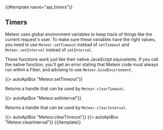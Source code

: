 {{#template name="api_timers"}}
<h2 id="timers"><span>Timers</span></h2>

Meteor uses global environment variables
to keep track of things like the current request's user.  To make sure
these variables have the right values, you need to use
`Meteor.setTimeout` instead of `setTimeout` and `Meteor.setInterval`
instead of `setInterval`.

These functions work just like their native JavaScript equivalents.
If you call the native function, you'll get an error stating that Meteor
code must always run within a Fiber, and advising to use
`Meteor.bindEnvironment`.

{{> autoApiBox "Meteor.setTimeout"}}

Returns a handle that can be used by `Meteor.clearTimeout`.

{{> autoApiBox "Meteor.setInterval"}}

Returns a handle that can be used by `Meteor.clearInterval`.

{{> autoApiBox "Meteor.clearTimeout"}}
{{> autoApiBox "Meteor.clearInterval"}}
{{/template}}